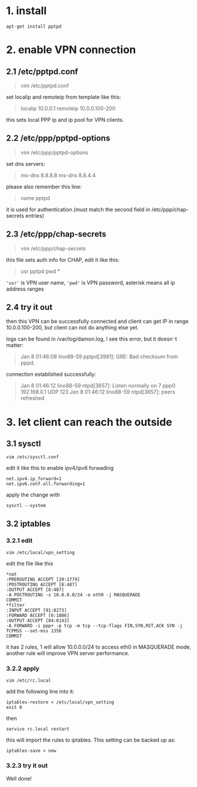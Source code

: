 # 1. install

    apt-get install pptpd

# 2. enable VPN connection

## 2.1 /etc/pptpd.conf

> vim /etc/pptpd.conf

set localip and remoteip from template like this:

> localip 10.0.0.1
> remoteip 10.0.0.100-200

this sets local PPP ip and ip pool for VPN clients.

## 2.2 /etc/ppp/pptpd-options

> vim /etc/ppp/pptpd-options

set dns servers:

> ms-dns 8.8.8.8
> ms-dns 8.8.4.4

please also remember this line:

> name pptpd

it is used for authentication.(must match the second field in /etc/ppp/chap-secrets entries)

## 2.3 /etc/ppp/chap-secrets

> vim /etc/ppp/chap-secrets

this file sets auth info for CHAP, edit it like this:

> usr pptpd pwd *

`'usr'` is VPN user name, `'pwd'` is VPN password, asterisk means all ip address ranges

## 2.4 try it out

then this VPN can be successfully connected and client can get IP in range 10.0.0.100-200, but client can not do anything else yet.

logs can be found in /var/log/damon.log, I see this error, but it doesn`'`t matter:

> Jan  8 01:46:08 lino88-59 pptpd[3981]: GRE: Bad checksum from pppd.

connection established successfully:

> Jan  8 01:46:12 lino88-59 ntpd[3657]: Listen normally on 7 ppp0 192.168.0.1 UDP 123
> Jan  8 01:46:12 lino88-59 ntpd[3657]: peers refreshed


# 3. let client can reach the outside

## 3.1 sysctl

    vim /etc/sysctl.conf

edit it like this to enable ipv4/ipv6 forwading

    net.ipv4.ip_forward=1
    net.ipv6.conf.all.forwarding=1

apply the change with

    sysctl --system

## 3.2 iptables

### 3.2.1 edit

    vim /etc/local/vpn_setting

edit the file like this

    *nat
    :PREROUTING ACCEPT [29:1779]
    :POSTROUTING ACCEPT [8:487]
    :OUTPUT ACCEPT [8:487]
    -A POSTROUTING -s 10.0.0.0/24 -o eth0 -j MASQUERADE
    COMMIT
    *filter
    :INPUT ACCEPT [91:8273]
    :FORWARD ACCEPT [6:1886]
    :OUTPUT ACCEPT [84:8143]
    -A FORWARD -i ppp+ -p tcp -m tcp --tcp-flags FIN,SYN,RST,ACK SYN -j TCPMSS --set-mss 1356
    COMMIT
    
it has 2 rules, 1 will allow 10.0.0.0/24 to access eth0 in MASQUERADE mode, another rule will improve VPN server performance.

### 3.2.2 apply

    vim /etc/rc.local

add the following line into it:

    iptables-restore < /etc/local/vpn_setting
    exit 0

then

    service rc.local restart

this will import the rules to iptables. This setting can be backed up as:

    iptables-save > new

### 3.2.3 try it out

Well done!

